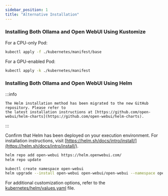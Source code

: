 ```yaml
---
sidebar_position: 1
title: "Alternative Installation"
---
```


### Installing Both Ollama and Open WebUI Using Kustomize

For a CPU-only Pod:

```bash
kubectl apply -f ./kubernetes/manifest/base
```

For a GPU-enabled Pod:

```bash
kubectl apply -k ./kubernetes/manifest
```

### Installing Both Ollama and Open WebUI Using Helm

:::info

    The Helm installation method has been migrated to the new GitHub repository. Please refer to
    the latest installation instructions at [https://github.com/open-webui/helm-charts](https://github.com/open-webui/helm-charts).

:::

Confirm that Helm has been deployed on your execution environment. 
For installation instructions, visit [https://helm.sh/docs/intro/install/](https://helm.sh/docs/intro/install/).

```bash
helm repo add open-webui https://helm.openwebui.com/
helm repo update

kubectl create namespace open-webui
helm upgrade --install open-webui open-webui/open-webui --namespace open-webui
```

For additional customization options, refer to the [kubernetes/helm/values.yaml](https://github.com/open-webui/helm-charts/tree/main/charts/open-webui) file.
